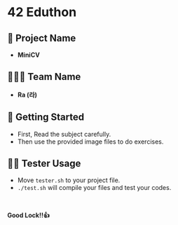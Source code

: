 # **42 Eduthon**

## 📝 **Project Name**

- **MiniCV**

## 👨‍👨‍👦 **Team Name**

- **Ra (라)**

## 🏁 **Getting Started**

- First, Read the subject carefully.
- Then use the provided image files to do exercises.

## 👩‍💻 **Tester Usage**

- Move `tester.sh` to your project file.
- `./test.sh` will compile your files and test your codes.

&nbsp;

**Good Lock!!👍**
